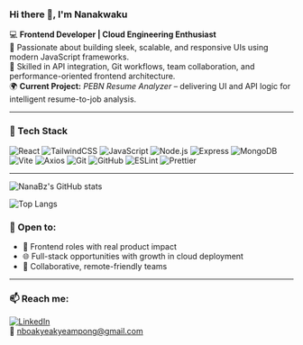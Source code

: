 ### Hi there 👋, I'm Nanakwaku

💻 **Frontend Developer | Cloud Engineering Enthusiast**  
🎨 Passionate about building sleek, scalable, and responsive UIs using modern JavaScript frameworks.  
🔗 Skilled in API integration, Git workflows, team collaboration, and performance-oriented frontend architecture.  
🌍 **Current Project:** _PEBN Resume Analyzer_ – delivering UI and API logic for intelligent resume-to-job analysis.

---

### 🧰 Tech Stack
![React](https://img.shields.io/badge/React-20232A?style=flat&logo=react)
![TailwindCSS](https://img.shields.io/badge/TailwindCSS-38B2AC?style=flat&logo=tailwind-css&logoColor=white)
![JavaScript](https://img.shields.io/badge/JavaScript-F7DF1E?style=flat&logo=javascript&logoColor=black)
![Node.js](https://img.shields.io/badge/Node.js-339933?style=flat&logo=nodedotjs&logoColor=white)
![Express](https://img.shields.io/badge/Express-000000?style=flat&logo=express&logoColor=white)
![MongoDB](https://img.shields.io/badge/MongoDB-4EA94B?style=flat&logo=mongodb&logoColor=white)
![Vite](https://img.shields.io/badge/Vite-646CFF?style=flat&logo=vite&logoColor=white)
![Axios](https://img.shields.io/badge/Axios-5A29E4?style=flat&logo=axios&logoColor=white)
![Git](https://img.shields.io/badge/Git-F05032?style=flat&logo=git&logoColor=white)
![GitHub](https://img.shields.io/badge/GitHub-181717?style=flat&logo=github&logoColor=white)
![ESLint](https://img.shields.io/badge/ESLint-4B32C3?style=flat&logo=eslint&logoColor=white)
![Prettier](https://img.shields.io/badge/Prettier-F7B93E?style=flat&logo=prettier&logoColor=black)

---

![NanaBz's GitHub stats](https://github-readme-stats.vercel.app/api?username=NanaBz&show_icons=true&theme=dark)


![Top Langs](https://github-readme-stats.vercel.app/api/top-langs/?username=NanaBz&layout=compact&theme=dark)



### 📌 Open to:
- 💼 Frontend roles with real product impact  
- 🌐 Full-stack opportunities with growth in cloud deployment  
- 🤝 Collaborative, remote-friendly teams

---

### 📫 Reach me:
[![LinkedIn](https://img.shields.io/badge/LinkedIn-0077B5?style=flat&logo=linkedin&logoColor=white)](https://www.linkedin.com/in/nanakwaku-boateng-boakye-akyeampong-110989279/)  
📧 nboakyeakyeampong@gmail.com

